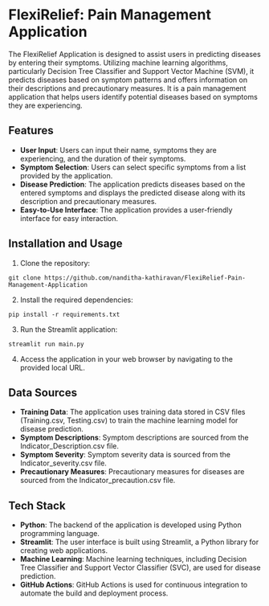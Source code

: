 # FlexiRelief: Pain Management Application
The FlexiRelief Application is designed to assist users in predicting diseases by entering their symptoms. Utilizing machine learning algorithms, particularly Decision Tree Classifier and Support Vector Machine (SVM), it predicts diseases based on symptom patterns and offers information on their descriptions and precautionary measures. It is a pain management application that helps users identify potential diseases based on symptoms they are experiencing. 

## Features

- **User Input**: Users can input their name, symptoms they are experiencing, and the duration of their symptoms.
- **Symptom Selection**: Users can select specific symptoms from a list provided by the application.
- **Disease Prediction**: The application predicts diseases based on the entered symptoms and displays the predicted disease along with its description and precautionary measures.
- **Easy-to-Use Interface**: The application provides a user-friendly interface for easy interaction.

## Installation and Usage
1. Clone the repository:
```
git clone https://github.com/nanditha-kathiravan/FlexiRelief-Pain-Management-Application
```
2. Install the required dependencies:
```
pip install -r requirements.txt
```
3. Run the Streamlit application:
```
streamlit run main.py
```
4. Access the application in your web browser by navigating to the provided local URL.

## Data Sources
- **Training Data**: The application uses training data stored in CSV files (Training.csv, Testing.csv) to train the machine learning model for disease prediction.
- **Symptom Descriptions**: Symptom descriptions are sourced from the Indicator_Description.csv file.
- **Symptom Severity**: Symptom severity data is sourced from the Indicator_severity.csv file.
- **Precautionary Measures**: Precautionary measures for diseases are sourced from the Indicator_precaution.csv file.

## Tech Stack
- **Python**: The backend of the application is developed using Python programming language.
- **Streamlit**: The user interface is built using Streamlit, a Python library for creating web applications.
- **Machine Learning**: Machine learning techniques, including Decision Tree Classifier and Support Vector Classifier (SVC), are used for disease prediction.
- **GitHub Actions**: GitHub Actions is used for continuous integration to automate the build and deployment process.
